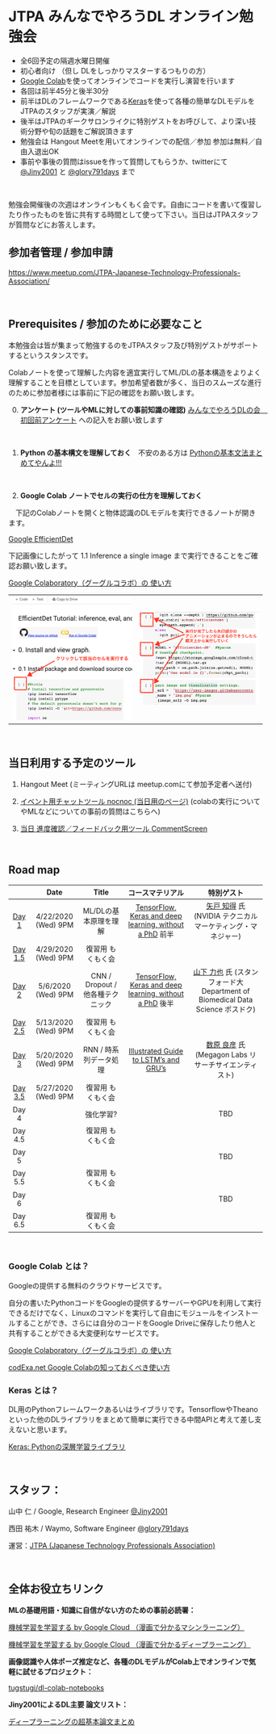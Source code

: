 # JTPA みんなでやろうDL オンライン勉強会

* 全6回予定の隔週水曜日開催
* 初心者向け （但し DLをしっかりマスターするつもりの方）
* [Google Colab](https://colab.research.google.com/)を使ってオンラインでコードを実行し演習を行います
* 各回は前半45分と後半30分
* 前半はDLのフレームワークである[Keras](https://keras.io/ja/)を使って各種の簡単なDLモデルをJTPAのスタッフが実演／解説
* 後半はJTPAのギークサロンライクに特別ゲストをお呼びして、より深い技術分野や旬の話題をご解説頂きます
* 勉強会は Hangout Meetを用いてオンラインでの配信／参加 参加は無料／自由入退出OK
* 事前や事後の質問はissueを作って質問してもらうか、twitterにて [@Jiny2001](https://twitter.com/Jiny2001) と [@glory791days](https://twitter.com/glory791days) まで

<br>

勉強会開催後の次週はオンラインもくもく会です。自由にコードを書いて復習したり作ったものを皆に共有する時間として使って下さい。当日はJTPAスタッフが質問などにお答えします。

## 参加者管理 / 参加申請
https://www.meetup.com/JTPA-Japanese-Technology-Professionals-Association/

<br>

## Prerequisites / 参加のために必要なこと

本勉強会は皆が集まって勉強するのをJTPAスタッフ及び特別ゲストがサポートするというスタンスです。

Colabノートを使って理解した内容を適宜実行してML/DLの基本構造をよりよく理解することを目標としています。参加希望者数が多く、当日のスムーズな進行のために参加者様には事前に下記の確認をお願い致します。

0) __アンケート (ツールやMLに対しての事前知識の確認)__ [みんなでやろうDLの会　初回前アンケート](https://forms.gle/zumyqq5Y3vX3TPt58) への記入をお願い致します
<br>

1) __Python の基本構文を理解しておく__　不安のある方は [Pythonの基本文法まとめてやんよ!!!](http://tokidoki-web.com/2016/02/python%E3%81%AE%E5%9F%BA%E6%9C%AC%E6%96%87%E6%B3%95%E3%81%BE%E3%81%A8%E3%82%81%E3%81%A6%E3%82%84%E3%82%93%E3%82%88/)
<br>


2) __Google Colab ノートでセルの実行の仕方を理解しておく__

　下記のColabノートを開くと物体認識のDLモデルを実行できるノートが開きます。

[Google EfficientDet](https://colab.research.google.com/github/google/automl/blob/master/efficientdet/tutorial.ipynb)

下記画像にしたがって 1.1 Inference a single image まで実行できることをご確認お願い致します。

[Google Colaboratory（グーグルコラボ）の 使い方](https://pyhoo.jp/google-colaboratory-manual)

| | |
|---|---|
|<img src="images/colab1.png" width="320">|<img src="images/colab2.png" width="320">|

<br>


## 当日利用する予定のツール

1) Hangout Meet (ミーティングURLは meetup.comにて参加予定者へ送付)

2) [イベント用チャットツール nocnoc (当日用のページ)](https://nocnoc.ooo/event/498A5C34-C242-4068-AC0C-4B06E168CFAB)
 (colabの実行についてやMLなどについての事前の質問はこちらへ)

3) [当日 進度確認／フィードバック用ツール CommentScreen ](https://commentscreen.com/comments?room=DL_together)

<br>

## Road map

|        | Date                | Title              | コースマテリアル             |特別ゲスト              |
|:------:|:-------------------:| :-----------------:|:-----------------:|:-----------------:|
| [Day 1](Day1_ML_Basic.md)  | 4/22/2020 (Wed) 9PM | ML/DLの基本原理を理解 |[TensorFlow, Keras and deep learning, without a PhD](https://codelabs.developers.google.com/codelabs/cloud-tensorflow-mnist/) 前半| [矢戸 知得](https://www.linkedin.com/in/chitoku-yato-01ba304/) 氏 (NVIDIA テクニカルマーケティング・マネジャー) |
| [Day 1.5](Day1_5_ML_Basic.md)  | 4/29/2020 (Wed) 9PM | 復習用 もくもく会|
| [Day 2](Day2_CNN_and_more.md)  | 5/6/2020 (Wed) 9PM | CNN / Dropout / 他各種テクニック |[TensorFlow, Keras and deep learning, without a PhD](https://codelabs.developers.google.com/codelabs/cloud-tensorflow-mnist/) 後半| [山下 力也](https://www.linkedin.com/in/rikiya-yamashita/) 氏 (スタンフォード大 Department of Biomedical Data Science ポスドク) |
| [Day 2.5](Day2_5_CNN_and_more.md)   | 5/13/2020 (Wed) 9PM | 復習用 もくもく会|
| [Day 3](Day3_RNN.md)   | 5/20/2020 (Wed) 9PM | RNN / 時系列データ処理 | [Illustrated Guide to LSTM’s and GRU’s](https://towardsdatascience.com/illustrated-guide-to-lstms-and-gru-s-a-step-by-step-explanation-44e9eb85bf21) | [数原 良彦](https://yoshi-suhara.com/) 氏 (Megagon Labs リサーチサイエンティスト) |
| [Day 3.5](Day3_5_RNN.md)  | 5/27/2020 (Wed) 9PM | 復習用 もくもく会|
| Day 4  |  | 強化学習? |  | TBD |
| Day 4.5  |  | 復習用 もくもく会|
| Day 5  |  |  | | TBD |
| Day 5.5  |  | 復習用 もくもく会|
| Day 6  |  |  | | TBD |
| Day 6.5  |  | 復習用 もくもく会|

<br>

### Google Colab とは？

Googleの提供する無料のクラウドサービスです。

自分の書いたPythonコードをGoogleの提供するサーバーやGPUを利用して実行できるだけでなく、Linuxのコマンドを実行して自由にモジュールをインストールすることができ、さらには自分のコードをGoogle Driveに保存したり他人と共有することができる大変便利なサービスです。

[Google Colaboratory（グーグルコラボ）の 使い方](https://pyhoo.jp/google-colaboratory-manual)

[codExa.net Google Colabの知っておくべき使い方](https://www.codexa.net/how-to-use-google-colaboratory/)

### Keras とは？

DL用のPythonフレームワークあるいはライブラリです。TensorflowやTheanoといった他のDLライブラリをまとめて簡単に実行できる中間APIと考えて差し支えないと思います。

[Keras: Pythonの深層学習ライブラリ](https://keras.io/ja/)

<br>

## スタッフ：
山中 仁 / Google, Research Engineer [@Jiny2001](https://twitter.com/Jiny2001)

西田 祐木 / Waymo, Software Engineer [@glory791days](https://twitter.com/glory791days)

運営：[JTPA (Japanese Technology Professionals Association) ](https://jtpa.org/)

<br>

## 全体お役立ちリンク

__MLの基礎用語・知識に自信がない方のための事前必読署：__

[ 機械学習を学習する by Google Cloud （漫画で分かるマシンラーニング）](https://cloud.google.com/products/ai/ml-comic-1/?hl=ja)

[ 機械学習を学習する by Google Cloud （漫画で分かるディープラーニング）](https://cloud.google.com/products/ai/ml-comic-2/?hl=ja)


__画像認識や人体ポーズ推定など、各種のDLモデルがColab上でオンラインで気軽に試せるプロジェクト：__

[tugstugi/dl-colab-notebooks](https://github.com/tugstugi/dl-colab-notebooks)

__Jiny2001によるDL主要 論文リスト：__

[ディープラーニングの超基本論文まとめ](https://qiita.com/jiny2001/items/94081320ab1d92a20283)
